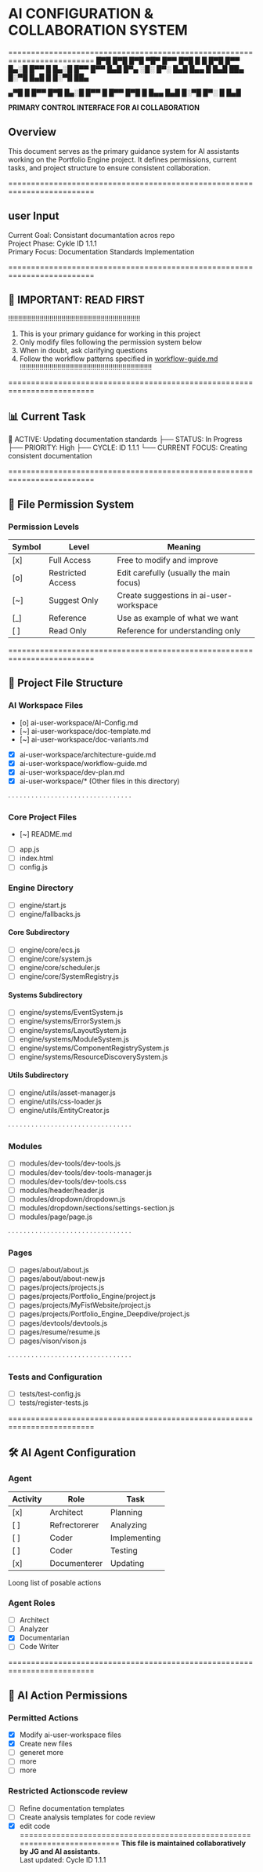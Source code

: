 # AI CONFIGURATION & COLLABORATION SYSTEM
=========================================================================
█▀█ █▀█ █▀█ ▀█▀ █▀▀ █▀█ █   █ █▀█   █▀▀ █▄░█ █▀▀ █ █▄░█ █▀▀
█▀▀ █▄█ █▀▄ ░█░ █▀░ █▄█ █▄▄ █ █▄█   ██▄ █░▀█ █▄█ █ █░▀█ ██▄

▄▀█ █   █▀▀ █▀█ █▄░█ █▀▀ █ █▀▀
█▀█ █   █▄▄ █▄█ █░▀█ █▀░ █ █▄█

**PRIMARY CONTROL INTERFACE FOR AI COLLABORATION**

## Overview
This document serves as the primary guidance system for AI assistants working on the Portfolio Engine project. It defines permissions, current tasks, and project structure to ensure consistent collaboration.

=========================================================================
## user Input

Current Goal: Consistant documantation acros repo  
Project Phase: Cykle ID 1.1.1  
Primary Focus: Documentation Standards Implementation

=========================================================================
## 🚨 IMPORTANT: READ FIRST

!!!!!!!!!!!!!!!!!!!!!!!!!!!!!!!!!!!!!!!!!!!!!!!!!!!!!!!!!!!!!!!!!!!
1. This is your primary guidance for working in this project
2. Only modify files following the permission system below
3. When in doubt, ask clarifying questions
4. Follow the workflow patterns specified in [workflow-guide.md](./workflow-guide.md)
!!!!!!!!!!!!!!!!!!!!!!!!!!!!!!!!!!!!!!!!!!!!!!!!!!!!!!!!!!!!!!!!!!!

=========================================================================
## 📊 Current Task

 📌 ACTIVE: Updating documentation standards
  ├── STATUS: In Progress
  ├── PRIORITY: High
  ├── CYCLE: ID 1.1.1
  └── CURRENT FOCUS: Creating consistent documentation

=========================================================================
## 📂 File Permission System

### Permission Levels
| Symbol | Level | Meaning |
|--------|-------|---------|
| [x] | Full Access | Free to modify and improve |
| [o] | Restricted Access | Edit carefully (usually the main focus) |
| [~] | Suggest Only | Create suggestions in ai-user-workspace |
| [_] | Reference | Use as example of what we want |
| [ ] | Read Only | Reference for understanding only |

=========================================================================
## 📁 Project File Structure

### AI Workspace Files
- [o] ai-user-workspace/AI-Config.md
- [~] ai-user-workspace/doc-template.md
- [~] ai-user-workspace/doc-variants.md
- [x] ai-user-workspace/architecture-guide.md
- [x] ai-user-workspace/workflow-guide.md
- [x] ai-user-workspace/dev-plan.md
- [x] ai-user-workspace/* (Other files in this directory)

· · · · · · · · · · · · · · · · · · · · · · · · · · · · · · · · 

### Core Project Files
- [~] README.md
- [ ] app.js
- [ ] index.html
- [ ] config.js

### Engine Directory
- [ ] engine/start.js
- [ ] engine/fallbacks.js

#### Core Subdirectory
- [ ] engine/core/ecs.js
- [ ] engine/core/system.js
- [ ] engine/core/scheduler.js
- [ ] engine/core/SystemRegistry.js

#### Systems Subdirectory
- [ ] engine/systems/EventSystem.js
- [ ] engine/systems/ErrorSystem.js
- [ ] engine/systems/LayoutSystem.js
- [ ] engine/systems/ModuleSystem.js
- [ ] engine/systems/ComponentRegistrySystem.js
- [ ] engine/systems/ResourceDiscoverySystem.js

#### Utils Subdirectory
- [ ] engine/utils/asset-manager.js
- [ ] engine/utils/css-loader.js
- [ ] engine/utils/EntityCreator.js

· · · · · · · · · · · · · · · · · · · · · · · · · · · · · · · · 

### Modules
- [ ] modules/dev-tools/dev-tools.js
- [ ] modules/dev-tools/dev-tools-manager.js
- [ ] modules/dev-tools/dev-tools.css
- [ ] modules/header/header.js
- [ ] modules/dropdown/dropdown.js
- [ ] modules/dropdown/sections/settings-section.js
- [ ] modules/page/page.js

· · · · · · · · · · · · · · · · · · · · · · · · · · · · · · · · 

### Pages
- [ ] pages/about/about.js
- [ ] pages/about/about-new.js
- [ ] pages/projects/projects.js
- [ ] pages/projects/Portfolio_Engine/project.js
- [ ] pages/projects/MyFistWebsite/project.js
- [ ] pages/projects/Portfolio_Engine_Deepdive/project.js
- [ ] pages/devtools/devtools.js
- [ ] pages/resume/resume.js
- [ ] pages/vison/vison.js

· · · · · · · · · · · · · · · · · · · · · · · · · · · · · · · · 

### Tests and Configuration
- [ ] tests/test-config.js
- [ ] tests/register-tests.js

=========================================================================
## 🛠️ AI Agent Configuration

### Agent 
| Activity | Role | Task |
|--------|-------|-------|
| [x] | Architect | Planning |
| [ ] | Refrectorerer | Analyzing |
| [ ] | Coder | Implementing |
| [ ] | Coder | Testing |
| [x] | Documenterer | Updating |
Loong list of posable actions

### Agent Roles
- [ ] Architect
- [ ] Analyzer
- [x] Documentarian
- [ ] Code Writer

=========================================================================
## 🎯 AI Action Permissions

### Permitted Actions
- [x] Modify ai-user-workspace files
- [x] Create new files
- [ ] generet more
- [ ] more
- [ ] more

### Restricted Actionscode review
- [ ] Refine documentation templates
- [ ] Create analysis templates for code review
- [X] edit code
=========================================================================
**This file is maintained collaboratively by JG and AI assistants.**  
Last updated: Cycle ID 1.1.1
